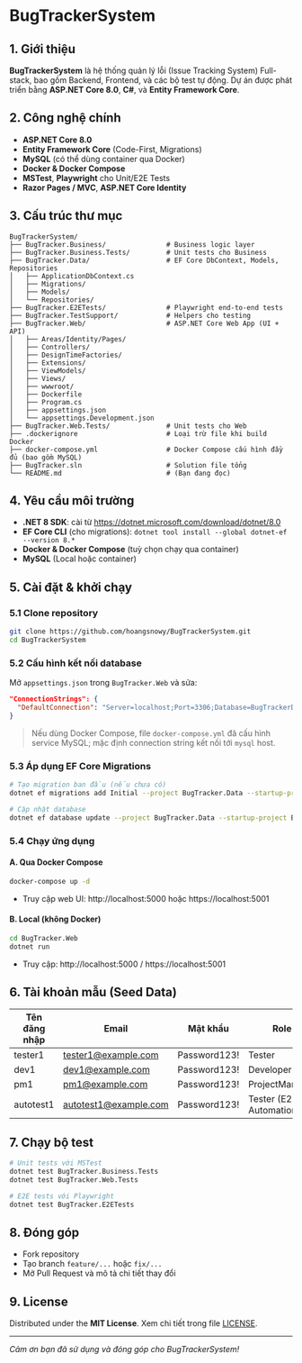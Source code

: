 # BugTrackerSystem

## 1. Giới thiệu
**BugTrackerSystem** là hệ thống quản lý lỗi (Issue Tracking System) Full-stack, bao gồm Backend, Frontend, và các bộ test tự động. Dự án được phát triển bằng **ASP.NET Core 8.0**, **C#**, và **Entity Framework Core**.

## 2. Công nghệ chính
- **ASP.NET Core 8.0**
- **Entity Framework Core** (Code-First, Migrations)
- **MySQL** (có thể dùng container qua Docker)
- **Docker & Docker Compose**
- **MSTest**, **Playwright** cho Unit/E2E Tests
- **Razor Pages / MVC**, **ASP.NET Core Identity**

## 3. Cấu trúc thư mục
```plaintext
BugTrackerSystem/                      
├── BugTracker.Business/               # Business logic layer
├── BugTracker.Business.Tests/         # Unit tests cho Business
├── BugTracker.Data/                   # EF Core DbContext, Models, Repositories
│   ├── ApplicationDbContext.cs        
│   ├── Migrations/                    
│   ├── Models/                        
│   └── Repositories/                  
├── BugTracker.E2ETests/               # Playwright end-to-end tests
├── BugTracker.TestSupport/            # Helpers cho testing  
├── BugTracker.Web/                    # ASP.NET Core Web App (UI + API)
│   ├── Areas/Identity/Pages/          
│   ├── Controllers/                   
│   ├── DesignTimeFactories/           
│   ├── Extensions/                    
│   ├── ViewModels/                    
│   ├── Views/                         
│   ├── wwwroot/                       
│   ├── Dockerfile                     
│   ├── Program.cs                     
│   ├── appsettings.json               
│   └── appsettings.Development.json   
├── BugTracker.Web.Tests/              # Unit tests cho Web
├── .dockerignore                      # Loại trừ file khi build Docker
├── docker-compose.yml                 # Docker Compose cấu hình đầy đủ (bao gồm MySQL)
├── BugTracker.sln                     # Solution file tổng
└── README.md                          # (Bạn đang đọc)
```

## 4. Yêu cầu môi trường
- **.NET 8 SDK**: cài từ https://dotnet.microsoft.com/download/dotnet/8.0  
- **EF Core CLI** (cho migrations): `dotnet tool install --global dotnet-ef --version 8.*`  
- **Docker & Docker Compose** (tuỳ chọn chạy qua container)  
- **MySQL** (Local hoặc container)

## 5. Cài đặt & khởi chạy

### 5.1 Clone repository
```bash
git clone https://github.com/hoangsnowy/BugTrackerSystem.git
cd BugTrackerSystem
```

### 5.2 Cấu hình kết nối database
Mở `appsettings.json` trong `BugTracker.Web` và sửa:
```json
"ConnectionStrings": {
  "DefaultConnection": "Server=localhost;Port=3306;Database=BugTrackerDb;User=root;Password=YourPassword;"
}
```
> Nếu dùng Docker Compose, file `docker-compose.yml` đã cấu hình service MySQL; mặc định connection string kết nối tới `mysql` host.

### 5.3 Áp dụng EF Core Migrations
```bash
# Tạo migration ban đầu (nếu chưa có)
dotnet ef migrations add Initial --project BugTracker.Data --startup-project BugTracker.Web --context ApplicationDbContext --output-dir Migrations

# Cập nhật database
dotnet ef database update --project BugTracker.Data --startup-project BugTracker.Web --context ApplicationDbContext
```

### 5.4 Chạy ứng dụng

#### A. Qua Docker Compose  
```bash
docker-compose up -d
```  
- Truy cập web UI: http://localhost:5000 hoặc https://localhost:5001

#### B. Local (không Docker)  
```bash
cd BugTracker.Web
dotnet run
```  
- Truy cập: http://localhost:5000 / https://localhost:5001

## 6. Tài khoản mẫu (Seed Data)
| Tên đăng nhập | Email                 | Mật khẩu     | Role                      |
|---------------|-----------------------|--------------|---------------------------|
| tester1       | tester1@example.com   | Password123! | Tester                    |
| dev1          | dev1@example.com      | Password123! | Developer                 |
| pm1           | pm1@example.com       | Password123! | ProjectManager            |
| autotest1     | autotest1@example.com | Password123! | Tester (E2E Automation)   |



## 7. Chạy bộ test
```bash
# Unit tests với MSTest
dotnet test BugTracker.Business.Tests
dotnet test BugTracker.Web.Tests

# E2E tests với Playwright
dotnet test BugTracker.E2ETests
```

## 8. Đóng góp
- Fork repository  
- Tạo branch `feature/...` hoặc `fix/...`  
- Mở Pull Request và mô tả chi tiết thay đổi

## 9. License
Distributed under the **MIT License**. Xem chi tiết trong file [LICENSE](LICENSE).

---

_Cảm ơn bạn đã sử dụng và đóng góp cho BugTrackerSystem!_